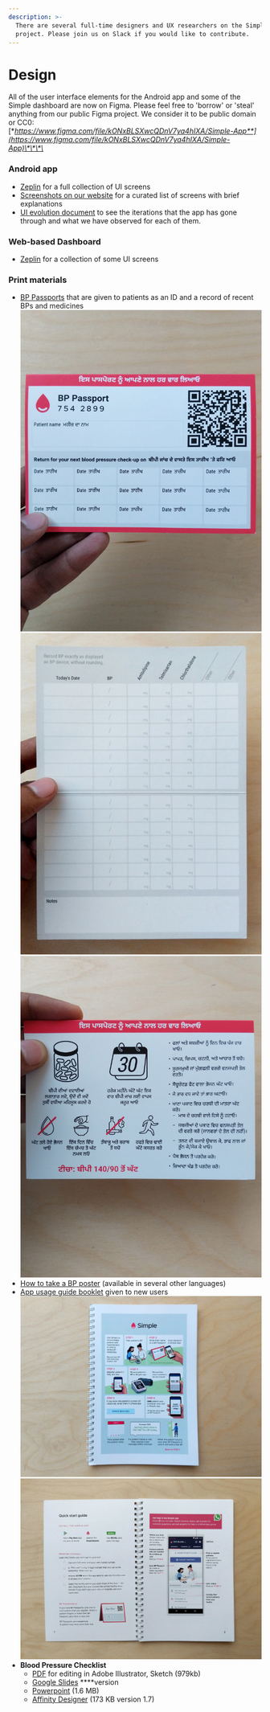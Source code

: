 ```yaml
---
description: >-
  There are several full-time designers and UX researchers on the Simple
  project. Please join us on Slack if you would like to contribute.
---
```


# Design

All of the user interface elements for the Android app and some of the Simple dashboard are now on Figma. Please feel free to 'borrow' or 'steal' anything from our public Figma project. We consider it to be public domain or CC0:  
[**https://www.figma.com/file/kONxBLSXwcQDnV7ya4hIXA/Simple-App**](https://www.figma.com/file/kONxBLSXwcQDnV7ya4hIXA/Simple-App)\*\*\*\*

### Android app

* [Zeplin](https://app.zeplin.io/project/5b9a49113dbe7958c1d3fde6) for a full collection of UI screens
* [Screenshots on our website](https://simple.org/screens) for a curated list of screens with brief explanations
* [UI evolution document](https://docs.google.com/document/d/1z-BCFZ7fpAUvAd55mIiPJBQBLQ9UusU-rrwmvhu0CMg/edit?usp=sharing) to see the iterations that the app has gone through and what we have observed for each of them.

### Web-based Dashboard

* [Zeplin](https://scene.zeplin.io/project/5ce85a735f66941e1fda8d5a) for a collection of some UI screens

### Print materials

* [BP Passports](https://www.dropbox.com/s/k95pspwvh8vikx4/BP%20Passport%20Punjabi%20v10%20%E2%80%94%20Sample.pdf?dl=0) that are given to patients as an ID and a record of recent BPs and medicines ![](../.gitbook/assets/img_20191204_173454_2.jpg) ![](../.gitbook/assets/img_20191204_173700_2.jpg) ![](../.gitbook/assets/img_20191204_173738_2.jpg) 
* [How to take a BP poster](https://www.dropbox.com/s/vwi7k8gvnuf90xy/Blood-Pressure-Measurement-Checklist-007-CC0.pdf?dl=0) \(available in several other languages\)
* [App usage guide booklet](https://www.dropbox.com/s/8buicih4em2qjcg/Simple%20App%20Guide%20v1.2.pdf?dl=0) given to new users ![](../.gitbook/assets/front-cover2.jpg) ![](../.gitbook/assets/quick-guide2.jpg) 
* **Blood Pressure Checklist**
  * [PDF](https://www.dropbox.com/s/btqawupzl8m581r/Blood-Pressure-Measurement-Checklist-012-CC0.pdf?dl=0) for editing in Adobe Illustrator, Sketch \(979kb\)
  * [Google Slides](https://docs.google.com/presentation/d/1xIZoc5J_ouOHqPZToDq1UIEwyWBO85rjIELM6QO1nes/edit?usp=sharing) ****version
  * [Powerpoint](https://www.dropbox.com/s/mxpxgtkw5l5uq9j/Blood-Pressure-Measurement-Checklist-012-CC0.pptx?dl=0) \(1.6 MB\) 
  * [Affinity Designer](https://www.dropbox.com/s/qdbv9jg6d6fe8r9/BP%20checklist%20illustration.afdesign?dl=0) \(173 KB version 1.7\)



